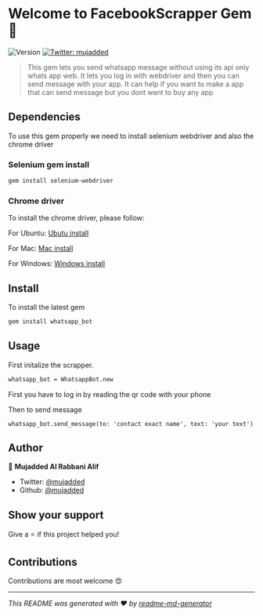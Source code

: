 # Welcome to FacebookScrapper Gem 👋
![Version](https://img.shields.io/badge/version-1.0.0-blue.svg?cacheSeconds=2592000)
[![Twitter: mujadded](https://img.shields.io/twitter/follow/mujadded.svg?style=social)](https://twitter.com/mujadded)

> This gem lets you send whatsapp message without using its api only whats app web. It lets you log in with webdriver and then you can send message with your app. It can help if you want to make a app that can send message but you dont want to buy any app


## Dependencies

To use this gem properly we need to install selenium webdriver and also the chrome driver

### Selenium gem install

```sh
gem install selenium-webdriver
```

### Chrome driver

To install the chrome driver, please follow:

For Ubuntu:
[Ubutu install](https://tecadmin.net/setup-selenium-chromedriver-on-ubuntu/)

For Mac:
[Mac install](https://www.kenst.com/2015/03/installing-chromedriver-on-mac-osx/)

For Windows:
[Windows install](https://www.kenst.com/2019/02/installing-chromedriver-on-windows/)

## Install

To install the latest gem 

```sh
gem install whatsapp_bot
```

## Usage

First initalize the scrapper.

```sh
whatsapp_bot = WhatsappBot.new
```
First you have to log in by reading the qr code with your phone

Then to send message

```
whatsapp_bot.send_message(to: 'contact exact name', text: 'your text')
```
## Author

👤 **Mujadded Al Rabbani Alif**

* Twitter: [@mujadded](https://twitter.com/mujadded)
* Github: [@mujadded](https://github.com/mujadded)

## Show your support

Give a ⭐️ if this project helped you!

## Contributions

Contributions are most welcome 😍

***
_This README was generated with ❤️ by [readme-md-generator](https://github.com/kefranabg/readme-md-generator)_
